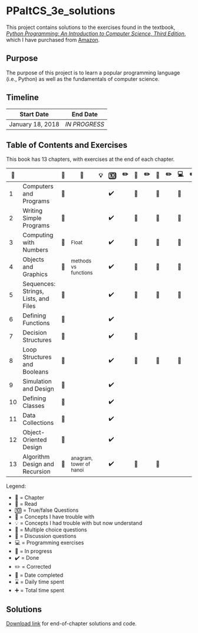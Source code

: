 # PPaItCS_3e_solutions

This project contains solutions to the exercises found in the textbook, [*Python Programming: An Introduction to Computer Science, Third Edition*](https://fbeedle.com/our-books/23-python-programming-an-introduction-to-computer-science-3rd-ed-9781590282755.html), which I have purchased from [Amazon](https://www.amazon.com/Python-Programming-Introduction-Computer-Science/dp/1590282752/ref=sr_1_2?ie=UTF8&qid=1516294885&sr=8-2&keywords=python+programming+third+edition).

## Purpose

The purpose of this project is to learn a popular programming language (i.e., Python) as well as the fundamentals of computer science.

## Timeline

|Start Date|End Date|
|----------------|--------------|
|January 18, 2018|*IN PROGRESS*|

## Table of Contents and Exercises

This book has 13 chapters, with exercises at the end of each chapter.

|:closed_book:||:book:|:thinking:|:bulb:|:keycap_ten:|:pencil2:|:abcd:|:pencil2:|:speech_balloon:|:pencil2:|:computer:|:pencil2:||:date:|:hourglass:|:heavy_plus_sign:|
|-------------|-|------|----------|------|------------|---------|------|---------|----------------|----------|---------|---------|-|------|-----------|-----------------|
| 1|Computers and Programs|:construction:|||:heavy_check_mark:||:construction:||:construction:||:construction:|
| 2|Writing Simple Programs|:construction:|||:heavy_check_mark:||:construction:||:construction:||:construction:|
| 3|Computing with Numbers|:construction:|<sub>Float</sub>||:heavy_check_mark:||:construction:||:construction:||:construction:|
| 4|Objects and Graphics|:construction:|<sub>methods vs functions</sub>||:heavy_check_mark:||:construction:||:construction:||:construction:|
| 5|Sequences: Strings, Lists, and Files|:construction:|||:heavy_check_mark:||:construction:||:construction:||:construction:|
| 6|Defining Functions|:construction:|||:heavy_check_mark:
| 7|Decision Structures|:construction:|||:heavy_check_mark:||:construction:
| 8|Loop Structures and Booleans|:construction:|||:heavy_check_mark:||:construction:||:construction:||:construction:
| 9|Simulation and Design|:construction:|||:heavy_check_mark:
|10|Defining Classes|:construction:|||:heavy_check_mark:
|11|Data Collections|:construction:|||:heavy_check_mark:
|12|Object-Oriented Design|:construction:|||:heavy_check_mark:
|13|Algorithm Design and Recursion|:construction:|<sub>anagram, tower of hanoi</sub>||:heavy_check_mark:||:construction:||:construction:||

Legend: 
- :closed_book: = Chapter
- :book: = Read
- :keycap_ten: = True/false Questions
- :thinking: = Concepts I have trouble with
- :bulb: = Concepts I had trouble with but now understand
- :abcd: = Multiple choice questions
- :speech_balloon: = Discussion questions
- :computer: = Programming exercises
- :construction: = In progress
- :heavy_check_mark: = Done
- :pencil2: = Corrected
- :date: = Date completed
- :hourglass: = Daily time spent
- :heavy_plus_sign: = Total time spent

## Solutions 

[Download link](https://fbeedle.com/our-books/23-python-programming-an-introduction-to-computer-science-3rd-ed-9781590282755.html) for end-of-chapter solutions and code.
